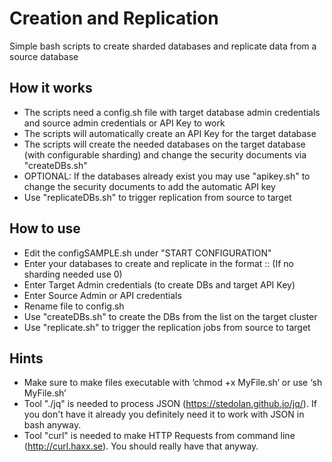 # Creation and Replication
Simple bash scripts to create sharded databases and replicate data from a source database

## How it works
* The scripts need a config.sh file with target database admin credentials and source admin credentials or API Key to work
* The scripts will automatically create an API Key for the target database
* The scripts will create the needed databases on the target database (with configurable sharding) and change the security documents via "createDBs.sh"
* OPTIONAL: If the databases already exist you may use "apikey.sh" to change the security documents to add the automatic API key
* Use "replicateDBs.sh" to trigger replication from source to target

## How to use
* Edit the configSAMPLE.sh under "START CONFIGURATION"
* Enter your databases to create and replicate in the format <DBname>::<ShardSize> (If no sharding needed use 0)
* Enter Target Admin credentials (to create DBs and target API Key)
* Enter Source Admin or API credentials
* Rename file to config.sh
* Use "createDBs.sh" to create the DBs from the list on the target cluster
* Use "replicate.sh" to trigger the replication jobs from source to target

## Hints
* Make sure to make files executable with ‘chmod +x MyFile.sh‘ or use ‘sh MyFile.sh’
* Tool "./jq" is needed to process JSON (https://stedolan.github.io/jq/). If you don't have it already you definitely need it to work with JSON in bash anyway.
* Tool "curl" is needed to make HTTP Requests from command line (http://curl.haxx.se). You should really have that anyway.
